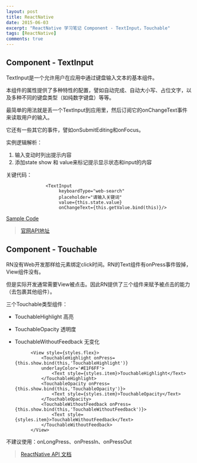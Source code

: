 ```yaml
---
layout: post
title: ReactNative
date: 2015-06-03
excerpt: "ReactNative 学习笔记 Component - TextInput，Touchable"
tags: [ReactNative]
comments: true
---
```


## Component - TextInput

TextInput是一个允许用户在应用中通过键盘输入文本的基本组件。

本组件的属性提供了多种特性的配置，譬如自动完成、自动大小写、占位文字，以及多种不同的键盘类型（如纯数字键盘）等等。

最简单的用法就是丢一个TextInput到应用里，然后订阅它的onChangeText事件来读取用户的输入。

它还有一些其它的事件，譬如onSubmitEditing和onFocus。



实例逻辑解析：

1. 输入变动时列出提示内容
2. 添加state show 和 value来标记提示显示状态和input的内容

关键代码：

                   <TextInput
                        keyboardType="web-search"
                        placeholder="请输入关键词"
                        value={this.state.value}
                        onChangeText={this.getValue.bind(this)}/>
    
    
    

[Sample Code](https://github.com/vivianking6855/ReactNativeProject/blob/rncomponent/TwoReactNative/app/TextInputLesson.js)

> [官网API地址](http://reactnative.cn/docs/0.26/textinput.html#content)


## Component - Touchable
RN没有Web开发那样给元素绑定click时间。RN的Text组件有onPress事件毁掉，View组件没有。

但是实际开发通常需要View被点击。因此RN提供了三个组件来赋予被点击的能力（去包裹其他组件）。

三个Touchable类型组件：

- TouchableHighlight 高亮

- TouchableOpacity 透明度

- TouchableWithoutFeedback 无变化


            <View style={styles.flex}>
                <TouchableHighlight onPress={this.show.bind(this,'TouchableHighlight')}
                underlayColor='#E1F6FF'>
                    <Text style={styles.item}>TouchableHighlight</Text>
                </TouchableHighlight>
                <TouchableOpacity onPress={this.show.bind(this,'TouchableOpacity')}>
                    <Text style={styles.item}>TouchableOpacity</Text>
                </TouchableOpacity>
                <TouchableWithoutFeedback onPress={this.show.bind(this,'TouchableWithoutFeedback')}>
                    <Text style={styles.item}>TouchableWithoutFeedback</Text>
                </TouchableWithoutFeedback>
            </View>

不建议使用：onLongPress、onPressIn、onPressOut


> [ReactNative API 文档](http://reactnative.cn/docs/0.26/getting-started.html)
